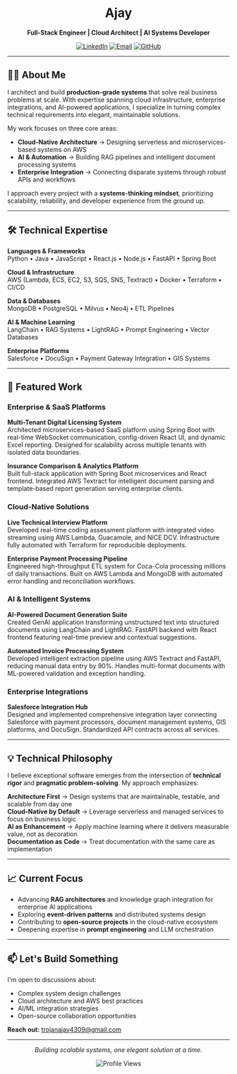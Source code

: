 <div align="center">

# Ajay

**Full-Stack Engineer | Cloud Architect | AI Systems Developer**

[![LinkedIn](https://img.shields.io/badge/LinkedIn-Connect-0077B5?style=for-the-badge&logo=linkedin)](https://www.linkedin.com/in/-ajay-c/)
[![Email](https://img.shields.io/badge/Email-Contact-D14836?style=for-the-badge&logo=gmail&logoColor=white)](mailto:trojanajay4309@gmail.com)
[![GitHub](https://img.shields.io/badge/GitHub-Follow-181717?style=for-the-badge&logo=github)](https://github.com/Ajay18C)

</div>

---

## 👨‍💻 About Me

I architect and build **production-grade systems** that solve real business problems at scale. With expertise spanning cloud infrastructure, enterprise integrations, and AI-powered applications, I specialize in turning complex technical requirements into elegant, maintainable solutions.

My work focuses on three core areas:
- **Cloud-Native Architecture** → Designing serverless and microservices-based systems on AWS
- **AI & Automation** → Building RAG pipelines and intelligent document processing systems
- **Enterprise Integration** → Connecting disparate systems through robust APIs and workflows

I approach every project with a **systems-thinking mindset**, prioritizing scalability, reliability, and developer experience from the ground up.

---

## 🛠️ Technical Expertise

**Languages & Frameworks**  
Python • Java • JavaScript • React.js • Node.js • FastAPI • Spring Boot

**Cloud & Infrastructure**  
AWS (Lambda, ECS, EC2, S3, SQS, SNS, Textract) • Docker • Terraform • CI/CD

**Data & Databases**  
MongoDB • PostgreSQL • Milvus • Neo4j • ETL Pipelines

**AI & Machine Learning**  
LangChain • RAG Systems • LightRAG • Prompt Engineering • Vector Databases

**Enterprise Platforms**  
Salesforce • DocuSign • Payment Gateway Integration • GIS Systems

---

## 🚀 Featured Work

### Enterprise & SaaS Platforms

**Multi-Tenant Digital Licensing System**  
Architected microservices-based SaaS platform using Spring Boot with real-time WebSocket communication, config-driven React UI, and dynamic Excel reporting. Designed for scalability across multiple tenants with isolated data boundaries.

**Insurance Comparison & Analytics Platform**  
Built full-stack application with Spring Boot microservices and React frontend. Integrated AWS Textract for intelligent document parsing and template-based report generation serving enterprise clients.

### Cloud-Native Solutions

**Live Technical Interview Platform**  
Developed real-time coding assessment platform with integrated video streaming using AWS Lambda, Guacamole, and NICE DCV. Infrastructure fully automated with Terraform for reproducible deployments.

**Enterprise Payment Processing Pipeline**  
Engineered high-throughput ETL system for Coca-Cola processing millions of daily transactions. Built on AWS Lambda and MongoDB with automated error handling and reconciliation workflows.

### AI & Intelligent Systems

**AI-Powered Document Generation Suite**  
Created GenAI application transforming unstructured text into structured documents using LangChain and LightRAG. FastAPI backend with React frontend featuring real-time preview and contextual suggestions.

**Automated Invoice Processing System**  
Developed intelligent extraction pipeline using AWS Textract and FastAPI, reducing manual data entry by 90%. Handles multi-format documents with ML-powered validation and exception handling.

### Enterprise Integrations

**Salesforce Integration Hub**  
Designed and implemented comprehensive integration layer connecting Salesforce with payment processors, document management systems, GIS platforms, and DocuSign. Standardized API contracts across all services.

---

## 💡 Technical Philosophy

I believe exceptional software emerges from the intersection of **technical rigor** and **pragmatic problem-solving**. My approach emphasizes:

**Architecture First** → Design systems that are maintainable, testable, and scalable from day one  
**Cloud-Native by Default** → Leverage serverless and managed services to focus on business logic  
**AI as Enhancement** → Apply machine learning where it delivers measurable value, not as decoration  
**Documentation as Code** → Treat documentation with the same care as implementation

---

## 📈 Current Focus

- Advancing **RAG architectures** and knowledge graph integration for enterprise AI applications
- Exploring **event-driven patterns** and distributed systems design
- Contributing to **open-source projects** in the cloud-native ecosystem
- Deepening expertise in **prompt engineering** and LLM orchestration

---

## 📫 Let's Build Something

I'm open to discussions about:
- Complex system design challenges
- Cloud architecture and AWS best practices  
- AI/ML integration strategies
- Open-source collaboration opportunities

**Reach out:** trojanajay4309@gmail.com

---

<div align="center">

*Building scalable systems, one elegant solution at a time.*

![Profile Views](https://komarev.com/ghpvc/?username=Ajay18C&color=0e75b6&style=flat)

</div>
